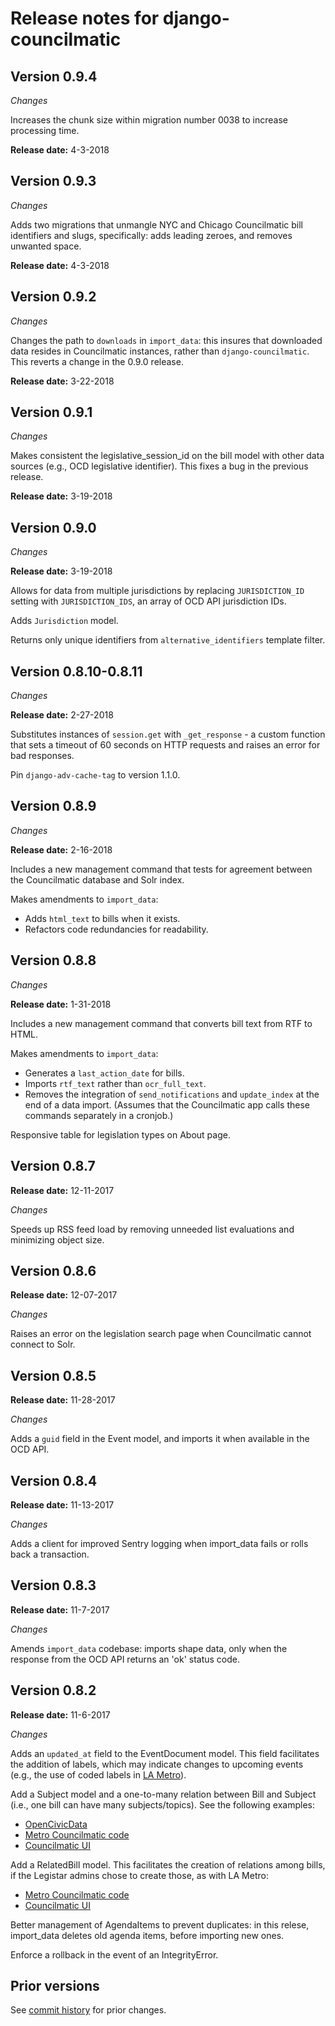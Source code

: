 # Release notes for django-councilmatic

## Version 0.9.4

*Changes*

Increases the chunk size within migration number 0038 to increase processing time. 

**Release date:** 4-3-2018

## Version 0.9.3

*Changes*

Adds two migrations that unmangle NYC and Chicago Councilmatic bill identifiers and slugs, specifically: adds leading zeroes, and removes unwanted space. 

**Release date:** 4-3-2018

## Version 0.9.2

*Changes*

Changes the path to `downloads` in `import_data`: this insures that downloaded data resides in Councilmatic instances, rather than `django-councilmatic`. This reverts a change in the 0.9.0 release. 

**Release date:** 3-22-2018

## Version 0.9.1

*Changes*

Makes consistent the legislative_session_id on the bill model with other data sources (e.g., OCD legislative identifier). This fixes a bug in the previous release. 

**Release date:** 3-19-2018

## Version 0.9.0

*Changes*

**Release date:** 3-19-2018

Allows for data from multiple jurisdictions by replacing `JURISDICTION_ID` setting with `JURISDICTION_IDS`, an array of OCD API jurisdiction IDs.

Adds `Jurisdiction` model.

Returns only unique identifiers from `alternative_identifiers` template filter.

## Version 0.8.10-0.8.11

*Changes*

**Release date:** 2-27-2018

Substitutes instances of `session.get` with `_get_response` - a custom function that sets a timeout of 60 seconds on HTTP requests and raises an error for bad responses. 

Pin `django-adv-cache-tag` to version 1.1.0.

## Version 0.8.9

*Changes*

**Release date:** 2-16-2018

Includes a new management command that tests for agreement between the Councilmatic database and Solr index. 

Makes amendments to `import_data`:
* Adds `html_text` to bills when it exists.
* Refactors code redundancies for readability.

## Version 0.8.8

*Changes*

**Release date:** 1-31-2018

Includes a new management command that converts bill text from RTF to HTML.

Makes amendments to `import_data`:
* Generates a `last_action_date` for bills.
* Imports `rtf_text` rather than `ocr_full_text`.
* Removes the integration of `send_notifications` and `update_index` at the end of a data import. (Assumes that the Councilmatic app calls these commands separately in a cronjob.)

Responsive table for legislation types on About page.

## Version 0.8.7

**Release date:** 12-11-2017

*Changes*

Speeds up RSS feed load by removing unneeded list evaluations and minimizing object size.

## Version 0.8.6

**Release date:** 12-07-2017

*Changes*

Raises an error on the legislation search page when Councilmatic cannot connect to Solr.

## Version 0.8.5

**Release date:** 11-28-2017

*Changes*

Adds a `guid` field in the Event model, and imports it when available in the OCD API.

## Version 0.8.4

**Release date:** 11-13-2017

*Changes*

Adds a client for improved Sentry logging when import_data fails or rolls back a transaction. 

## Version 0.8.3

**Release date:** 11-7-2017

*Changes*

Amends `import_data` codebase: imports shape data, only when the response from the OCD API returns an 'ok' status code. 

## Version 0.8.2

**Release date:** 11-6-2017

*Changes*

Adds an `updated_at` field to the EventDocument model. This field facilitates the addition of labels, which may indicate changes to upcoming events (e.g., the use of coded labels in [LA Metro](https://github.com/datamade/la-metro-councilmatic/blob/master/lametro/templatetags/lametro_extras.py#L159)). 

Add a Subject model and a one-to-many relation between Bill and Subject (i.e., one bill can have many subjects/topics). See the following examples:

* [OpenCivicData](https://ocd.datamade.us/ocd-bill/b07ef50c-20f1-431a-9257-3dddd57e0a08/)
* [Metro Councilmatic code](https://github.com/datamade/la-metro-councilmatic/blob/master/lametro/search_indexes.py#L44)
* [Councilmatic UI](https://boardagendas.metro.net/board-report/2016-0630/)


Add a RelatedBill model. This facilitates the creation of relations among bills, if the Legistar admins chose to create those, as with LA Metro:

* [Metro Councilmatic code](https://github.com/datamade/la-metro-councilmatic/blob/a2c84f7bdeaf1dec5f05cf37ad9374806c30a946/lametro/views.py#L79)
* [Councilmatic UI](https://boardagendas.metro.net/board-report/2017-0584/)

Better management of AgendaItems to prevent duplicates: in this relese, import_data deletes old agenda items, before importing new ones.

Enforce a rollback in the event of an IntegrityError.

## Prior versions

See [commit history](https://github.com/datamade/django-councilmatic/commits/master) for prior changes.
